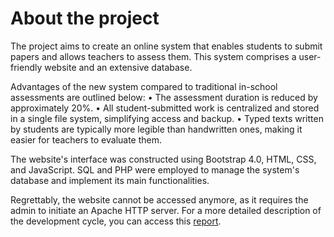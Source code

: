 # About the project
The project aims to create an online system that enables students to submit papers and allows teachers to assess them. This system comprises a user-friendly website and an extensive database.

Advantages of the new system compared to traditional in-school assessments are outlined below:
 • The assessment duration is reduced by approximately 20%.
 • All student-submitted work is centralized and stored in a single file system, simplifying access and backup.
 • Typed texts written by students are typically more legible than handwritten ones, making it easier for teachers to evaluate them.

The website's interface was constructed using Bootstrap 4.0, HTML, CSS, and JavaScript. SQL and PHP were employed to manage the system's database and implement its main functionalities.

Regrettably, the website cannot be accessed anymore, as it requires the admin to initiate an Apache HTTP server. For a more detailed description of the development cycle, you can access this [report](https://github.com/bexultan-khabiyev/Automated-System-for-the-School-Summative-Assessment/blob/main/Report.docx).
